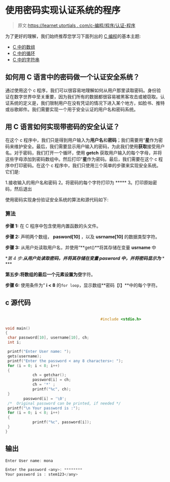 # 使用密码实现认证系统的程序

> 原文:[https://learnet utortials . com/c-编程/程序/认证-程序](https://learnetutorials.com/c-programming/programs/authentication-program)

为了更好的理解，我们始终推荐您学习下面列出的 [C 编程](../ "C programming")的基本主题:

*   [C 中的数组](../../c-programming/array)
*   [C 中的循环](../../c-programming/loops)
*   [C 中的字符串](../../c-programming/strings)

## 如何用 C 语言中的密码做一个认证安全系统？

通过使用这个 c 程序，我们可以很容易地理解如何从用户那里读取密码。身份验证在数字世界中至关重要，因为我们所有的数据都很容易被黑客攻击或被窃取。认证系统的定义是，我们限制用户在没有凭证的情况下进入某个地方，如脸书、推特或谷歌邮件。我们需要实现一个用于安全认证的用户名和密码系统。

## 用 C 语言如何实现带密码的安全认证？

在这个 c 程序中，我们只是得到用户输入为**用户名**和**密码**；我们需要用“**星**作为密码来维护安全。最后，我们需要显示用户输入的密码，为此我们使用**获取**接受用户名。对于密码，我们打开一个循环，使用 **getch** 获取用户输入的每个字母，并将这些字母添加到密码数组中。然后打印“**星**作为密码。最后，我们需要在这个 c 程序中打印密码。在这个 c 程序中，我们只使用三个简单的步骤来实现安全系统。它们是:

1.接收输入的用户名和密码
2。将密码的每个字符打印为 *****
3。打印原始密码，然后退出

使用密码实现身份验证安全系统的算法和源代码如下:

### 算法

**步骤 1:** 在 C 程序中包含使用内置函数的头文件。

**步骤 2:** 声明两个数组， **pasword[10]** ，以及 **usrname[10]** 的数据类型字符。

**步骤 3:** 从用户处读取用户名，并使用“**get()**将其存储在变量 **usrname** 中

**第 4 步:**从用户处读取密码，并将其存储在变量 **paswrord** 中，并将密码显示为*** * ***

**第五步:**将数组的最后一个元素设置为**空**字符。

**步骤 6:** 使用条件为“ **i < 8** 的`for loop`，显示数组**密码【I】**中的每个字符。

## c 源代码

```c

                                          #include <stdio.h>

void main()
{
 char password[10], username[10], ch;
 int i;

 printf("Enter User name: ");
 gets(username);
 printf("Enter the password < any 8 characters>: ");
 for (i = 0; i < 8; i++)
 {
            ch = getchar();
            password[i] = ch;
            ch = '*' ;
            printf("%c", ch);
 }
        password[i] = '\0';
 /*  Original password can be printed, if needed */
 printf("\n Your password is :");
 for (i = 0; i < 8; i++)
 {
            printf("%c", password[i]);
 }
}

```

## 输出

```c
Enter User name: mona

Enter the password <any>: ********
Your password is : stem123</any>
```